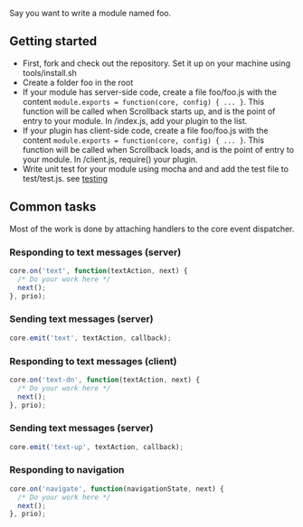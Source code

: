 Say you want to write a module named foo.

## Getting started ##
- First, fork and check out the repository. Set it up on your machine using tools/install.sh
- Create a folder foo in the root
- If your module has server-side code, create a file foo/foo.js with the content `module.exports = function(core, config) { ... }`. This function will be called when Scrollback starts up, and is the point of entry to your module. In /index.js, add your plugin to the list.
- If your plugin has client-side code, create a file foo/foo.js with the content `module.exports = function(core, config) { ... }`. This function will be called when Scrollback loads, and is the point of entry to your module. In /client.js, require() your plugin.
- Write unit test for your module using mocha and and add the test file to test/test.js. see [testing](../Testing)

## Common tasks ##
Most of the work is done by attaching handlers to the core event dispatcher.

### Responding to text messages (server) ###
```javascript
core.on('text', function(textAction, next) {
  /* Do your work here */
  next();
}, prio);
```

### Sending text messages (server) ###
```javascript
core.emit('text', textAction, callback);
```

### Responding to text messages (client) ###
```javascript
core.on('text-dn', function(textAction, next) {
  /* Do your work here */
  next();
}, prio);
```

### Sending text messages (server) ###
```javascript
core.emit('text-up', textAction, callback);
```

### Responding to navigation ###
```javascript
core.on('navigate', function(navigationState, next) {
  /* Do your work here */
  next();
}, prio);
```
